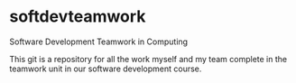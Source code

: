 # softdevteamwork
Software Development Teamwork in Computing

This git is a repository for all the work myself and my team complete in the teamwork unit in our software development course.
